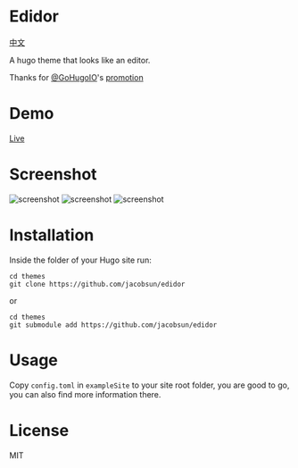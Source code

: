 # Edidor
[中文](https://github.com/jacobsun/edidor/blob/master/README-zh.md)

A hugo theme that looks like an editor.

Thanks for [@GoHugoIO](https://twitter.com/GoHugoIO)'s [promotion](https://twitter.com/GoHugoIO/status/1127175277673631744)

# Demo
[Live](https://ziox.xyz/)

# Screenshot
![screenshot](https://raw.githubusercontent.com/jacobsun/edidor/master/images/screenshot.png)
![screenshot](https://raw.githubusercontent.com/jacobsun/edidor/master/images/tags.png)
![screenshot](https://raw.githubusercontent.com/jacobsun/edidor/master/images/comment.png)



# Installation
Inside the folder of your Hugo site run:

```
cd themes
git clone https://github.com/jacobsun/edidor
```
or

```
cd themes
git submodule add https://github.com/jacobsun/edidor
```

# Usage

Copy `config.toml` in `exampleSite` to your site root folder, you are good to go, you can also find more information there.

# License
MIT
